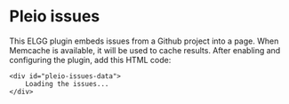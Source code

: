 Pleio issues
============
This ELGG plugin embeds issues from a Github project into a page. When Memcache is available, it will be used to cache results. After enabling and configuring the plugin, add this HTML code:

    <div id="pleio-issues-data">
        Loading the issues...
    </div>